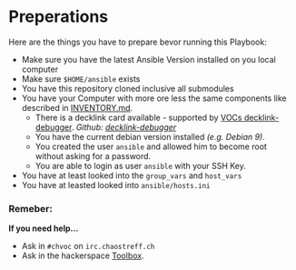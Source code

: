  Preperations
=====================
Here are the things you have to prepare bevor running this Playbook:

 * Make sure you have the latest Ansible Version installed on you local computer
 * Make sure ``$HOME/ansible`` exists
 * You have this repository cloned inclusive all submodules
 * You have your Computer with more ore less the same components like described in [INVENTORY.md](https://github.com/ToolboxBodensee/toolbox-voc_ansible/blob/master/INVENTORY.md).
   * There is a decklink card available - supported by [VOCs decklink-debugger](https://c3voc.de/wiki/decklink-debugger?s[]=decklink&s[]=debugger#decklink-debugger). *Github: [decklink-debugger](https://github.com/voc/decklink-debugger.git)*
   * You have the current debian version installed *(e.g. Debian 9)*.
   * You created the user ``ansible`` and allowed him to become root without asking for a password.
   * You are able to login as user ``ansible`` with your SSH Key.
 * You have at least looked into the ``group_vars`` and ``host_vars``
 * You have at leasted looked into ``ansible/hosts.ini``

### Remeber:
**If you need help...**
 + Ask in ``#chvoc`` on ``irc.chaostreff.ch``
 + Ask in the hackerspace [Toolbox](https://toolbox-bodensee.de/).


